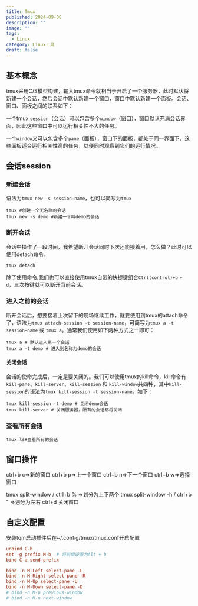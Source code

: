 ```yaml
---
title: Tmux
published: 2024-09-08
description: ""
image: ""
tags:
  - Linux
category: Linux工具
draft: false
---
```


## 基本概念

tmux采用C/S模型构建，输入tmux命令就相当于开启了一个服务器，此时默认将新建一个会话，然后会话中默认新建一个窗口，窗口中默认新建一个面板。会话、窗口、面板之间的联系如下：

一个tmux `session`（会话）可以包含多个`window`（窗口），窗口默认充满会话界面，因此这些窗口中可以运行相关性不大的任务。

一个`window`又可以包含多个`pane`（面板），窗口下的面板，都处于同一界面下，这些面板适合运行相关性高的任务，以便同时观察到它们的运行情况。

## 会话session

### 新建会话

语法为`tmux new -s session-name`，也可以简写为`tmux`

```shell
tmux #创建一个无名称的会话
tmux new -s demo #新建一个叫demo的会话
```

### 断开会话

会话中操作了一段时间，我希望断开会话同时下次还能接着用，怎么做？此时可以使用detach命令。

```shell
tmux detach
```

除了使用命令,我们也可以直接使用tmux自带的快捷键组合`Ctrl(control)+b` + `d`，三次按键就可以断开当前会话。

### 进入之前的会话

断开会话后，想要接着上次留下的现场继续工作，就要使用到tmux的attach命令了，语法为`tmux attach-session -t session-name`，可简写为`tmux a -t session-name` 或 `tmux a`。通常我们使用如下两种方式之一即可：

```shell
tmux a # 默认进入第一个会话
tmux a -t demo # 进入到名称为demo的会话
```

#### 关闭会话

会话的使命完成后，一定是要关闭的。我们可以使用tmux的kill命令，kill命令有`kill-pane`、`kill-server`、`kill-session` 和 `kill-window`共四种，其中`kill-session`的语法为`tmux kill-session -t session-name`。如下：

```shell
tmux kill-session -t demo # 关闭demo会话
tmux kill-server # 关闭服务器，所有的会话都将关闭
```

### 查看所有会话

```shell
tmux ls#查看所有的会话
```

## 窗口操作
ctrl+b c=>新的窗口
ctrl+b p=>上一个窗口
ctrl+b n=>下一个窗口
ctrl+b w=>选择窗口

tmux split-window / ctrl+b % =>划分为上下两个
tmux split-window -h / ctrl+b " =>划分为左右
ctrl+d 关闭窗口

## 自定义配置
安装tqm启动插件后在~/.config/tmux/tmux.conf开启配置

```conf
unbind C-b
set -g prefix M-b  # 将前缀设置为Alt + b
bind C-a send-prefix

bind -n M-Left select-pane -L
bind -n M-Right select-pane -R
bind -n M-Up select-pane -U
bind -n M-Down select-pane -D
# bind -n M-p previous-window
# bind -n M-n next-window
```